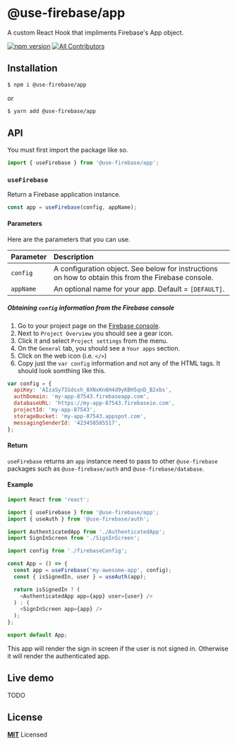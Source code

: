 # @use-firebase/app

A custom React Hook that impliments Firebase's App object.

[![npm version](https://badge.fury.io/js/%40use-firebase%2Fapp.svg)](https://badge.fury.io/js/%40use-firebase%2Fapp)
[![All Contributors](https://img.shields.io/badge/all_contributors-1-orange.svg?style=flat-square)](#contributors)

## Installation

```bash
$ npm i @use-firebase/app
```

or

```bash
$ yarn add @use-firebase/app
```

## API

You must first import the package like so.

```js
import { useFirebase } from '@use-firebase/app';
```

### `useFirebase`

Return a Firebase application instance.

```js
const app = useFirebase(config, appName);
```

#### Parameters

Here are the parameters that you can use.

| Parameter | Description                                                                                         |
| :-------- | :-------------------------------------------------------------------------------------------------- |
| `config`  | A configuration object. See below for instructions on how to obtain this from the Firebase console. |
| `appName` | An optional name for your app. Default = `[DEFAULT]`.                                 |

##### Obtaining `config` information from the Firebase console

1. Go to your project page on the [Firebase console](https://console.firebase.google.com).
1. Next to `Project Overview` you should see a gear icon.
1. Click it and select `Project settings` from the menu.
1. On the `General` tab, you should see a `Your apps` section.
1. Click on the web icon (i.e. `</>`)
1. Copy just the `var config` information and not any of the HTML tags. It should look somthing like this.

```js
var config = {
  apiKey: 'AIzaSy7IGdsxh_8XNxKn6H4d9yKBH5qnD_B2xbs',
  authDomain: 'my-app-87543.firebaseapp.com',
  databaseURL: 'https://my-app-87543.firebaseio.com',
  projectId: 'my-app-87543',
  storageBucket: 'my-app-87543.appspot.com',
  messagingSenderId: '423450585517',
};
```

#### Return

`useFirebase` returns an `app` instance need to pass to other `@use-firebase` packages
such as `@use-firebase/auth` and `@use-firebase/database`.

#### Example

```js
import React from 'react';

import { useFirebase } from '@use-firebase/app';
import { useAuth } from '@use-firebase/auth';

import AuthenticatedApp from './AuthenticatedApp';
import SignInScreen from './SignInScreen';

import config from './firebaseConfig';

const App = () => {
  const app = useFirebase('my-awesome-app', config);
  const { isSignedIn, user } = useAuth(app);

  return isSignedIn ? (
    <AuthenticatedApp app={app} user={user} />
  ) : (
    <SignInScreen app={app} />
  );
};

export default App;
```

This app will render the sign in screen if the user is not signed in.
Otherwise it will render the authenticated app.

## Live demo

TODO

## License

**[MIT](LICENSE)** Licensed
